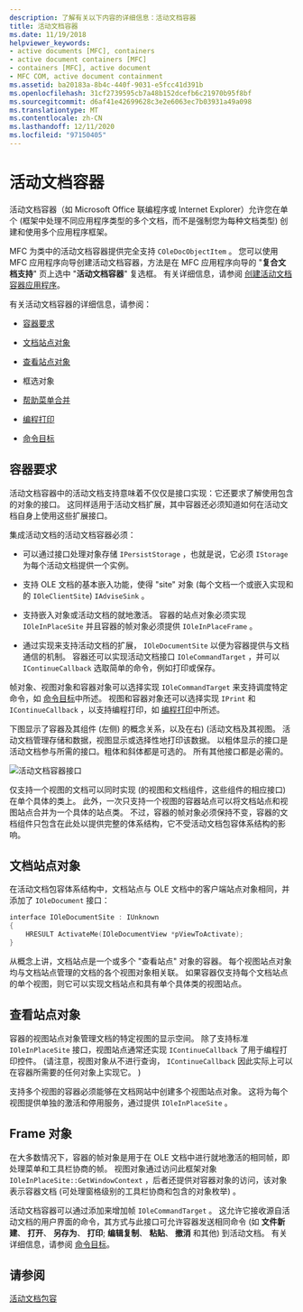 ```yaml
---
description: 了解有关以下内容的详细信息：活动文档容器
title: 活动文档容器
ms.date: 11/19/2018
helpviewer_keywords:
- active documents [MFC], containers
- active document containers [MFC]
- containers [MFC], active document
- MFC COM, active document containment
ms.assetid: ba20183a-8b4c-440f-9031-e5fcc41d391b
ms.openlocfilehash: 31cf2739595cb7a48b152dcefb6c21970b95f8bf
ms.sourcegitcommit: d6af41e42699628c3e2e6063ec7b03931a49a098
ms.translationtype: MT
ms.contentlocale: zh-CN
ms.lasthandoff: 12/11/2020
ms.locfileid: "97150405"
---
```

# <a name="active-document-containers"></a>活动文档容器

活动文档容器（如 Microsoft Office 联编程序或 Internet Explorer）允许您在单个 (框架中处理不同应用程序类型的多个文档，而不是强制您为每种文档类型) 创建和使用多个应用程序框架。

MFC 为类中的活动文档容器提供完全支持 `COleDocObjectItem` 。 您可以使用 MFC 应用程序向导创建活动文档容器，方法是在 MFC 应用程序向导的 "**复合文档支持**" 页上选中 "**活动文档容器**" 复选框。 有关详细信息，请参阅 [创建活动文档容器应用程序](creating-an-active-document-container-application.md)。

有关活动文档容器的详细信息，请参阅：

- [容器要求](#container_requirements)

- [文档站点对象](#document_site_objects)

- [查看站点对象](#view_site_objects)

- 框选对象[](#frame_object)

- [帮助菜单合并](help-menu-merging.md)

- [编程打印](programmatic-printing.md)

- [命令目标](message-handling-and-command-targets.md)

## <a name="container-requirements"></a><a name="container_requirements"></a> 容器要求

活动文档容器中的活动文档支持意味着不仅仅是接口实现：它还要求了解使用包含的对象的接口。 这同样适用于活动文档扩展，其中容器还必须知道如何在活动文档自身上使用这些扩展接口。

集成活动文档的活动文档容器必须：

- 可以通过接口处理对象存储 `IPersistStorage` ，也就是说，它必须 `IStorage` 为每个活动文档提供一个实例。

- 支持 OLE 文档的基本嵌入功能，使得 "site" 对象 (每个文档一个或嵌入实现和的 `IOleClientSite`) `IAdviseSink` 。

- 支持嵌入对象或活动文档的就地激活。 容器的站点对象必须实现 `IOleInPlaceSite` 并且容器的帧对象必须提供 `IOleInPlaceFrame` 。

- 通过实现来支持活动文档的扩展， `IOleDocumentSite` 以便为容器提供与文档通信的机制。 容器还可以实现活动文档接口 `IOleCommandTarget` ，并可以 `IContinueCallback` 选取简单的命令，例如打印或保存。

帧对象、视图对象和容器对象可以选择实现 `IOleCommandTarget` 来支持调度特定命令，如 [命令目标](message-handling-and-command-targets.md)中所述。 视图和容器对象还可以选择实现 `IPrint` 和 `IContinueCallback` ，以支持编程打印，如 [编程打印](programmatic-printing.md)中所述。

下图显示了容器及其组件 (左侧) 的概念关系，以及在右)  (活动文档及其视图。 活动文档管理存储和数据，视图显示或选择性地打印该数据。 以粗体显示的接口是活动文档参与所需的接口。粗体和斜体都是可选的。 所有其他接口都是必需的。

![活动文档容器接口](../mfc/media/vc37gj1.gif "活动文档容器接口")

仅支持一个视图的文档可以同时实现 (的视图和文档组件，这些组件的相应接口) 在单个具体的类上。 此外，一次只支持一个视图的容器站点可以将文档站点和视图站点合并为一个具体的站点类。 不过，容器的帧对象必须保持不变，容器的文档组件只包含在此处以提供完整的体系结构，它不受活动文档包容体系结构的影响。

## <a name="document-site-objects"></a><a name="document_site_objects"></a> 文档站点对象

在活动文档包容体系结构中，文档站点与 OLE 文档中的客户端站点对象相同，并添加了 `IOleDocument` 接口：

```cpp
interface IOleDocumentSite : IUnknown
{
    HRESULT ActivateMe(IOleDocumentView *pViewToActivate);
}
```

从概念上讲，文档站点是一个或多个 "查看站点" 对象的容器。 每个视图站点对象均与文档站点管理的文档的各个视图对象相关联。 如果容器仅支持每个文档站点的单个视图，则它可以实现文档站点和具有单个具体类的视图站点。

## <a name="view-site-objects"></a><a name="view_site_objects"></a> 查看站点对象

容器的视图站点对象管理文档的特定视图的显示空间。 除了支持标准 `IOleInPlaceSite` 接口，视图站点通常还实现 `IContinueCallback` 了用于编程打印控件。  (请注意，视图对象从不进行查询， `IContinueCallback` 因此实际上可以在容器所需要的任何对象上实现它。 ) 

支持多个视图的容器必须能够在文档网站中创建多个视图站点对象。 这将为每个视图提供单独的激活和停用服务，通过提供 `IOleInPlaceSite` 。

## <a name="frame-object"></a><a name="frame_object"></a> Frame 对象

在大多数情况下，容器的帧对象是用于在 OLE 文档中进行就地激活的相同帧，即处理菜单和工具栏协商的帧。 视图对象通过访问此框架对象 `IOleInPlaceSite::GetWindowContext` ，后者还提供对容器对象的访问，该对象表示容器文档 (可处理窗格级别的工具栏协商和包含的对象枚举) 。

活动文档容器可以通过添加来增加帧 `IOleCommandTarget` 。 这允许它接收源自活动文档的用户界面的命令，其方式与此接口可允许容器发送相同命令 (如 **文件新建**、 **打开**、 **另存为**、 **打印**; **编辑复制**、 **粘贴**、 **撤消** 和其他) 到活动文档。 有关详细信息，请参阅 [命令目标](message-handling-and-command-targets.md)。

## <a name="see-also"></a>请参阅

[活动文档包容](active-document-containment.md)
